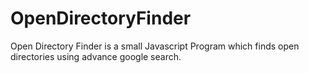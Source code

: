 # OpenDirectoryFinder
Open Directory Finder is a small Javascript Program which finds open directories using advance google search.
